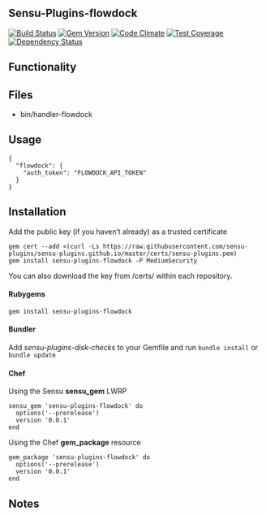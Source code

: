 ## Sensu-Plugins-flowdock

[![Build Status](https://travis-ci.org/sensu-plugins/sensu-plugins-flowdock.svg?branch=master)](https://travis-ci.org/sensu-plugins/sensu-plugins-flowdock)
[![Gem Version](https://badge.fury.io/rb/sensu-plugins-flowdock.svg)](http://badge.fury.io/rb/sensu-plugins-flowdock)
[![Code Climate](https://codeclimate.com/github/sensu-plugins/sensu-plugins-flowdock/badges/gpa.svg)](https://codeclimate.com/github/sensu-plugins/sensu-plugins-flowdock)
[![Test Coverage](https://codeclimate.com/github/sensu-plugins/sensu-plugins-flowdock/badges/coverage.svg)](https://codeclimate.com/github/sensu-plugins/sensu-plugins-flowdock)
[![Dependency Status](https://gemnasium.com/sensu-plugins/sensu-plugins-flowdock.svg)](https://gemnasium.com/sensu-plugins/sensu-plugins-flowdock)

## Functionality

## Files
 * bin/handler-flowdock

## Usage

```
{
  "flowdock": {
    "auth_token": "FLOWDOCK_API_TOKEN"
  }
}
```

## Installation

Add the public key (if you haven’t already) as a trusted certificate

```
gem cert --add <(curl -Ls https://raw.githubusercontent.com/sensu-plugins/sensu-plugins.github.io/master/certs/sensu-plugins.pem)
gem install sensu-plugins-flowdock -P MediumSecurity
```

You can also download the key from /certs/ within each repository.

#### Rubygems

`gem install sensu-plugins-flowdock`

#### Bundler

Add *sensu-plugins-disk-checks* to your Gemfile and run `bundle install` or `bundle update`

#### Chef

Using the Sensu **sensu_gem** LWRP
```
sensu_gem 'sensu-plugins-flowdock' do
  options('--prerelease')
  version '0.0.1'
end
```

Using the Chef **gem_package** resource
```
gem_package 'sensu-plugins-flowdock' do
  options('--prerelease')
  version '0.0.1'
end
```

## Notes
